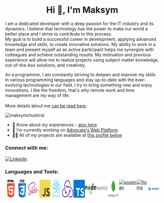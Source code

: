 <h1 align="center">Hi 👋, I'm Maksym</h1>
I am a dedicated developer with a deep passion for the IT industry and its dynamics. I believe that technology has the power to make our world a better place and I strive to contribute to this process.<br>
My goal is to build a successful career in development, applying advanced knowledge and skills, to create innovative solutions. My ability to work in a team and present myself as an active participant helps me synergize with colleagues and achieve outstanding results. My motivation and previous experience will allow me to realize projects using subject matter knowledge, out-of-the-box solutions, and creativity.<br>

As a programmer, I am constantly striving to deepen and improve my skills in various programming languages and stay up-to-date with the ever-evolving technologies in our field. I try to bring something new and enjoy innovations. I like the freedom, that's why remote work and time management are my way of life. <br><br>
More details about me [can be read here](https://maksymchukhrai.github.io/About-me/).

<p align="left"> <img src="https://komarev.com/ghpvc/?username=maksymchukhrai&label=Profile%20views&color=0e75b6&style=flat" alt="maksymchukhrai" /> </p>

- 📄 Know about my experiences - [also here](https://igor-tarasenko.com/about-me/index.html)
- 🔭 I’m currently working on [Advocate's Web Platform](https://igor-tarasenko.com/)
- 👨‍💻 All of my projects are available at [this profile below](https://github.com/MaksymChukhrai)


<h3 align="left">Connect with me:</h3>
<p align="left">
<a href="https://www.linkedin.com/in/maksym-chukhrai/" target="_blank">
  <img align="center" src="https://raw.githubusercontent.com/rahuldkjain/github-profile-readme-generator/master/src/images/icons/Social/linked-in-alt.svg" alt="LinkedIn" height="30" width="40" />
</a>
</p>

<h3 text-align="justify">Languages and Tools:</h3>
<p text-align="justify" style="display: flex; justify-content: space-between;">
<a href="https://www.w3.org/html/" target="_blank" rel="noreferrer">
  <img src="https://raw.githubusercontent.com/devicons/devicon/master/icons/html5/html5-original-wordmark.svg" alt="html5" width="60" height="60" style="margin-right: 20;">
</a>

<a href="https://www.w3schools.com/css/" target="_blank" rel="noreferrer">
    <img src="https://raw.githubusercontent.com/devicons/devicon/master/icons/css3/css3-original-wordmark.svg" alt="css3" width="60" height="60" style="margin-right: 20;">
</a>

<a href="https://sass-lang.com" target="_blank" rel="noreferrer">
  <img src="https://raw.githubusercontent.com/devicons/devicon/master/icons/sass/sass-original.svg" alt="sass" width="60" height="60" style="margin-right: 20;">
</a>

<a href="https://developer.mozilla.org/en-US/docs/Web/JavaScript" target="_blank" rel="noreferrer">
  <img src="https://raw.githubusercontent.com/devicons/devicon/master/icons/javascript/javascript-original.svg" alt="javascript" width="60" height="60" style="margin-right: 20;">
</a>

<a href="https://reactjs.org/" target="_blank" rel="noreferrer">
  <img src="https://raw.githubusercontent.com/devicons/devicon/master/icons/react/react-original-wordmark.svg" alt="react" width="60" height="60" style="margin-right: 20;">
</a>

<a href="https://redux.js.org" target="_blank" rel="noreferrer">
  <img src="https://raw.githubusercontent.com/devicons/devicon/master/icons/redux/redux-original.svg" alt="redux" width="60" height="60" style="margin-right: 20;">
</a>

<a href="https://www.typescriptlang.org/" target="_blank" rel="noreferrer">
  <img src="https://raw.githubusercontent.com/devicons/devicon/master/icons/typescript/typescript-original.svg" alt="typescript" width="60" height="60" style="margin-right: 20;">
</a>

<a href="https://nodejs.org" target="_blank" rel="noreferrer">
  <img src="https://raw.githubusercontent.com/devicons/devicon/master/icons/nodejs/nodejs-original-wordmark.svg" alt="nodejs" width="60" height="60" style="margin-right: 20;">
</a>

  <a href="https://expressjs.com" target="_blank" rel="noreferrer">
    <img src="https://raw.githubusercontent.com/devicons/devicon/master/icons/express/express-original-wordmark.svg" alt="express" width="60" height="60" style="margin-right: 20;">
  </a>

<a href="https://www.mongodb.com/" target="_blank" rel="noreferrer">
  <img src="https://raw.githubusercontent.com/devicons/devicon/master/icons/mongodb/mongodb-original-wordmark.svg" alt="mongodb" width="60" height="60" style="margin-right: 20;">
</a>

<a href="https://postman.com" target="_blank" rel="noreferrer">
  <img src="https://www.vectorlogo.zone/logos/getpostman/getpostman-icon.svg" alt="postman" width="60" height="60" style="margin-right: 20;">
</a>

  <a href="https://www.figma.com/" target="_blank" rel="noreferrer">
    <img src="https://www.vectorlogo.zone/logos/figma/figma-icon.svg" alt="figma" width="60" height="60" style="margin-right: 20;">
  </a>

<a href="https://webpack.js.org" target="_blank" rel="noreferrer">
  <img src="https://raw.githubusercontent.com/devicons/devicon/d00d0969292a6569d45b06d3f350f463a0107b0d/icons/webpack/webpack-original-wordmark.svg" alt="webpack" width="60" height="60" style="margin-right: 20;">
</a>

</p>

